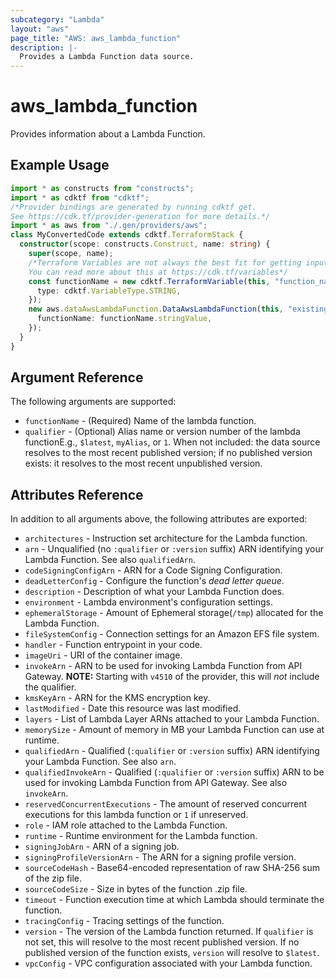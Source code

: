 ```yaml
---
subcategory: "Lambda"
layout: "aws"
page_title: "AWS: aws_lambda_function"
description: |-
  Provides a Lambda Function data source.
---
```


# aws_lambda_function

Provides information about a Lambda Function.

## Example Usage

```typescript
import * as constructs from "constructs";
import * as cdktf from "cdktf";
/*Provider bindings are generated by running cdktf get.
See https://cdk.tf/provider-generation for more details.*/
import * as aws from "./.gen/providers/aws";
class MyConvertedCode extends cdktf.TerraformStack {
  constructor(scope: constructs.Construct, name: string) {
    super(scope, name);
    /*Terraform Variables are not always the best fit for getting inputs in the context of Terraform CDK.
    You can read more about this at https://cdk.tf/variables*/
    const functionName = new cdktf.TerraformVariable(this, "function_name", {
      type: cdktf.VariableType.STRING,
    });
    new aws.dataAwsLambdaFunction.DataAwsLambdaFunction(this, "existing", {
      functionName: functionName.stringValue,
    });
  }
}

```

## Argument Reference

The following arguments are supported:

* `functionName` - (Required) Name of the lambda function.
* `qualifier` - (Optional) Alias name or version number of the lambda functionE.g., `$latest`, `myAlias`, or `1`. When not included: the data source resolves to the most recent published version; if no published version exists: it resolves to the most recent unpublished version.

## Attributes Reference

In addition to all arguments above, the following attributes are exported:

* `architectures` - Instruction set architecture for the Lambda function.
* `arn` - Unqualified (no `:qualifier` or `:version` suffix) ARN identifying your Lambda Function. See also `qualifiedArn`.
* `codeSigningConfigArn` - ARN for a Code Signing Configuration.
* `deadLetterConfig` - Configure the function's *dead letter queue*.
* `description` - Description of what your Lambda Function does.
* `environment` - Lambda environment's configuration settings.
* `ephemeralStorage` - Amount of Ephemeral storage(`/tmp`) allocated for the Lambda Function.
* `fileSystemConfig` - Connection settings for an Amazon EFS file system.
* `handler` - Function entrypoint in your code.
* `imageUri` - URI of the container image.
* `invokeArn` - ARN to be used for invoking Lambda Function from API Gateway. **NOTE:** Starting with `v4510` of the provider, this will *not* include the qualifier.
* `kmsKeyArn` - ARN for the KMS encryption key.
* `lastModified` - Date this resource was last modified.
* `layers` - List of Lambda Layer ARNs attached to your Lambda Function.
* `memorySize` - Amount of memory in MB your Lambda Function can use at runtime.
* `qualifiedArn` - Qualified (`:qualifier` or `:version` suffix) ARN identifying your Lambda Function. See also `arn`.
* `qualifiedInvokeArn` - Qualified (`:qualifier` or `:version` suffix) ARN to be used for invoking Lambda Function from API Gateway. See also `invokeArn`.
* `reservedConcurrentExecutions` - The amount of reserved concurrent executions for this lambda function or `1` if unreserved.
* `role` - IAM role attached to the Lambda Function.
* `runtime` - Runtime environment for the Lambda function.
* `signingJobArn` - ARN of a signing job.
* `signingProfileVersionArn` - The ARN for a signing profile version.
* `sourceCodeHash` - Base64-encoded representation of raw SHA-256 sum of the zip file.
* `sourceCodeSize` - Size in bytes of the function .zip file.
* `timeout` - Function execution time at which Lambda should terminate the function.
* `tracingConfig` - Tracing settings of the function.
* `version` - The version of the Lambda function returned. If `qualifier` is not set, this will resolve to the most recent published version. If no published version of the function exists, `version` will resolve to `$latest`.
* `vpcConfig` - VPC configuration associated with your Lambda function.

<!-- cache-key: cdktf-0.17.0-pre.15 input-c8c5926cecd15d7108bdeacb2ab83bc3712ae4ccd7a075e405c560ab9cf03774 -->